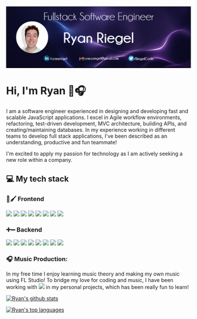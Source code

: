 ![Header](https://github.com/rriegel/rriegel/blob/main/githubCover2.png "Header")

# Hi, I'm Ryan 👋🎧

I am a software engineer experienced in designing and developing fast and scalable JavaScript applications. I excel in Agile workflow environments, refactoring, test-driven development, MVC architecture, building APIs, and creating/maintaining databases. In my experience working in different teams to develop full stack applications, I've been described as an understanding, productive and fun teammate!

I'm excited to apply my passion for technology as I am actively seeking a new role within a company.

## 💻 My tech stack

### 🎨🖌 Frontend

[![](https://img.shields.io/badge/ReactJs-61DAFB?logo=react&logoColor=white&style=for-the-badge)](https://reactjs.org/)
[![](https://img.shields.io/badge/HTML-DD4B24?logo=HTML5&logoColor=white&style=for-the-badge)](https://developer.mozilla.org/en-US/docs/Web/HTML)
[![](https://img.shields.io/badge/CSS-254ADD?logo=CSS3&logoColor=white&style=for-the-badge)](https://developer.mozilla.org/en-US/docs/Web/CSS)
[![](https://img.shields.io/badge/jQuery-0765A6?logo=jQuery)](https://jquery.com/)
[![](https://img.shields.io/badge/Webpack-539AC8)](https://webpack.js.org/)
[![](https://img.shields.io/badge/Babel-F9DC3F)](https://babeljs.io/)
[![](https://img.shields.io/badge/Jest-906F79)](https://jestjs.io/)
[![](https://img.shields.io/badge/Enzyme-2ECC71)](https://enzymejs.github.io/enzyme/)

### ➕➖ Backend

[![](https://img.shields.io/badge/Node.js-43853D?style=for-the-badge&logo=node.js&logoColor=white)](https://nodejs.org/)
[![](https://img.shields.io/badge/Express-FFFFFF)](https://expressjs.com/)
[![](https://img.shields.io/badge/MySQL-DD8A00)](https://www.mysql.com/)
[![](https://img.shields.io/badge/PostgreSQL-31648C)](https://www.postgresql.org/)
[![](https://img.shields.io/badge/MongoDB-439543)](https://www.mongodb.com/)
[![](https://img.shields.io/badge/AWS-FF9900)](https://aws.amazon.com/)
[![](https://img.shields.io/badge/Docker-2491E6)](https://www.docker.com/)
[![](https://img.shields.io/badge/Supertest-906F79)](https://www.npmjs.com/package/supertest)

### 🎧 Music Production:
In my free time I enjoy learning music theory and making my own music using FL Studio! To bridge my love for coding and music, I have been working with 
[![](https://img.shields.io/badge/tone.js-F734D7)](https://tonejs.github.io/) in my personal projects, which has been really fun to learn!

[![Ryan's github stats](https://github-readme-stats.vercel.app/api?username=rriegel&theme=blue-green)](https://github.com/anuraghazra/github-readme-stats)

[![Ryan's top languages](https://github-readme-stats.vercel.app/api/top-langs/?username=rriegel&theme=blue-green)](https://github.com/anuraghazra/github-readme-stats)


<!--
**rriegel/rriegel** is a ✨ _special_ ✨ repository because its `README.md` (this file) appears on your GitHub profile.

Here are some ideas to get you started:

- 🔭 I’m currently working on ...
- 🌱 I’m currently learning ...
- 👯 I’m looking to collaborate on ...
- 🤔 I’m looking for help with ...
- 💬 Ask me about ...
- 📫 How to reach me: ...
- 😄 Pronouns: ...
- ⚡ Fun fact: ...
-->
